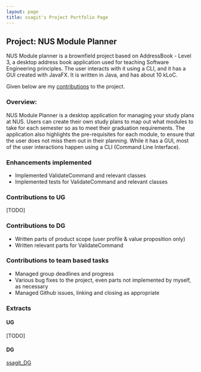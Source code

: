 ```yaml
---
layout: page
title: ssagit's Project Portfolio Page
---
```


## Project: NUS Module Planner

NUS Module planner is a brownfield project based on AddressBook - Level 3, a desktop address book application used for teaching Software Engineering principles. The user interacts with it using a CLI, and it has a GUI created with JavaFX. It is written in Java, and has about 10 kLoC.

Given below are my [contributions](https://nus-cs2103-ay2021s2.github.io/tp-dashboard/?search=&sort=groupTitle&sortWithin=title&timeframe=commit&mergegroup=&groupSelect=groupByRepos&breakdown=true&checkedFileTypes=docs~functional-code~test-code~other&since=&tabOpen=true&tabType=authorship&tabAuthor=ssagit&tabRepo=AY2021S2-CS2103-W17-1%2Ftp%5Bmaster%5D&authorshipIsMergeGroup=false&authorshipFileTypes=docs~functional-code~test-code~other&authorshipIsBinaryFileTypeChecked=false) to the project.

### Overview:

NUS Module Planner is a desktop application for managing your study plans at NUS. Users can create their own study plans to map out what modules to take for each semester so as to meet their graduation requirements. The application also highlights the pre-requisites for each module, to ensure that the user does not miss them out in their planning. While it has a GUI, most of the user interactions happen using a CLI (Command Line Interface).

### Enhancements implemented
- Implemented ValidateCommand and relevant classes
- Implemented tests for ValidateCommand and relevant classes
  
### Contributions to UG
[TODO]

### Contributions to DG
- Written parts of product scope (user profile & value proposition only)
- Written relevant parts for ValidateCommand

### Contributions to team based tasks
- Managed group deadlines and progress
- Various bug fixes to the project, even parts not implemented by myself, as necessary
- Managed Github issues, linking and closing as appropriate

### Extracts

#### UG
[TODO]

#### DG
[ssagit_DG](https://github.com/AY2021S2-CS2103-W17-1/tp/raw/master/docs/images/pdfs/ssagit_DG_contri.pdf)
